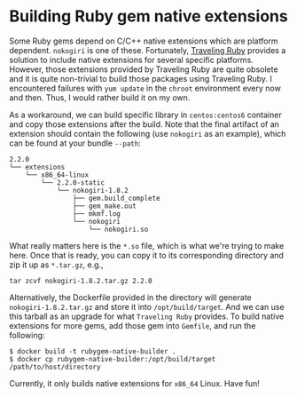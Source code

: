 # Building Ruby gem native extensions

Some Ruby gems depend on C/C++ native extensions which are platform dependent. `nokogiri` is one of
these. Fortunately, [Traveling Ruby](https://github.com/phusion/traveling-ruby) provides a solution
to include native extensions for several specific platforms. However, those extensions provided by
Traveling Ruby are quite obsolete and it is quite non-trivial to build those packages using
Traveling Ruby. I encountered failures with `yum update` in the `chroot` environment every now and
then. Thus, I would rather build it on my own.

As a workaround, we can build specific library in `centos:centos6` container and copy those
extensions after the build. Note that the final artifact of an extension should contain the
following (use `nokogiri` as an example), which can be found at your bundle `--path`:

```
2.2.0
└── extensions
    └── x86_64-linux
        └── 2.2.0-static
            └── nokogiri-1.8.2
                ├── gem.build_complete
                ├── gem_make.out
                ├── mkmf.log
                └── nokogiri
                    └── nokogiri.so
```

What really matters here is the `*.so` file, which is what we're trying to make here. Once that is
ready, you can copy it to its corresponding directory and zip it up as `*.tar.gz`, e.g.,

```
tar zcvf nokogiri-1.8.2.tar.gz 2.2.0
```

Alternatively, the Dockerfile provided in the directory will generate `nokogiri-1.8.2.tar.gz` and
store it into `/opt/build/target`. And we can use this tarball as an upgrade for what `Traveling Ruby`
provides. To build native extensions for more gems, add those gem into `Gemfile`, and run the
following:

```
$ docker build -t rubygem-native-builder .
$ docker cp rubygem-native-builder:/opt/build/target /path/to/host/directory
```

Currently, it only builds native extensions for `x86_64` Linux. Have fun!
